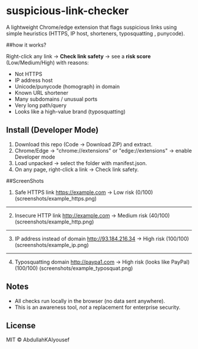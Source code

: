# suspicious-link-checker
A lightweight Chrome/edge extension that flags suspicious links using simple heuristics (HTTPS, IP host, shorteners, typosquatting , punycode).

##how it works?

Right-click any link → **Check link safety** → see a **risk score** (Low/Medium/High) with reasons:
- Not HTTPS
- IP address host
- Unicode/punycode (homograph) in domain
- Known URL shortener
- Many subdomains / unusual ports
- Very long path/query
- Looks like a high-value brand (typosquatting)

## Install (Developer Mode)
1) Download this repo (Code → Download ZIP) and extract.  
2) Chrome/Edge → "chrome://extensions" or  "edge://extensions" → enable Developer mode  
3) Load unpacked → select the folder with manifest.json.  
4) On any page, right-click a link → Check link safety.



##ScreenShots

1. Safe HTTPS link
https://example.com → Low risk (0/100)  
(screenshots/example_https.png)
---
2. Insecure HTTP link
http://example.com → Medium risk (40/100)  
(screenshots/example_http.png)
---
3. IP address instead of domain
http://93.184.216.34 → High risk  (100/100) 
(screenshots/example_ip.png)
---
 4. Typosquatting domain
http://paypa1.com → High risk (looks like PayPal)  (100/100)
(screenshots/example_typosquat.png)


## Notes
- All checks run locally in the browser (no data sent anywhere).
- This is an awareness tool, *not* a replacement for enterprise security.

## License
MIT © AbdullahKAlyousef
